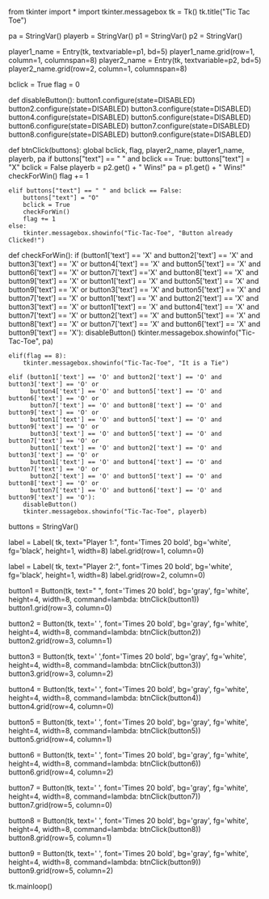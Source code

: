 from tkinter import *
import tkinter.messagebox
tk = Tk()
tk.title("Tic Tac Toe")

pa = StringVar()
playerb = StringVar()
p1 = StringVar()
p2 = StringVar()

player1_name = Entry(tk, textvariable=p1, bd=5)
player1_name.grid(row=1, column=1, columnspan=8)
player2_name = Entry(tk, textvariable=p2, bd=5)
player2_name.grid(row=2, column=1, columnspan=8)

bclick = True
flag = 0

def disableButton():
    button1.configure(state=DISABLED)
    button2.configure(state=DISABLED)
    button3.configure(state=DISABLED)
    button4.configure(state=DISABLED)
    button5.configure(state=DISABLED)
    button6.configure(state=DISABLED)
    button7.configure(state=DISABLED)
    button8.configure(state=DISABLED)
    button9.configure(state=DISABLED)



def btnClick(buttons):
    global bclick, flag, player2_name, player1_name, playerb, pa
    if buttons["text"] == " " and bclick == True:
        buttons["text"] = "X"
        bclick = False
        playerb = p2.get() + " Wins!"
        pa = p1.get() + " Wins!"
        checkForWin()
        flag += 1


    elif buttons["text"] == " " and bclick == False:
        buttons["text"] = "O"
        bclick = True
        checkForWin()
        flag += 1
    else:
        tkinter.messagebox.showinfo("Tic-Tac-Toe", "Button already Clicked!")

def checkForWin():
    if (button1['text'] == 'X' and button2['text'] == 'X' and button3['text'] == 'X' or
        button4['text'] == 'X' and button5['text'] == 'X' and button6['text'] == 'X' or
        button7['text'] =='X' and button8['text'] == 'X' and button9['text'] == 'X' or
        button1['text'] == 'X' and button5['text'] == 'X' and button9['text'] == 'X' or
        button3['text'] == 'X' and button5['text'] == 'X' and button7['text'] == 'X' or
        button1['text'] == 'X' and button2['text'] == 'X' and button3['text'] == 'X' or
        button1['text'] == 'X' and button4['text'] == 'X' and button7['text'] == 'X' or
        button2['text'] == 'X' and button5['text'] == 'X' and button8['text'] == 'X' or
        button7['text'] == 'X' and button6['text'] == 'X' and button9['text'] == 'X'):
        disableButton()
        tkinter.messagebox.showinfo("Tic-Tac-Toe", pa)

    elif(flag == 8):    
        tkinter.messagebox.showinfo("Tic-Tac-Toe", "It is a Tie")

    elif (button1['text'] == 'O' and button2['text'] == 'O' and button3['text'] == 'O' or
          button4['text'] == 'O' and button5['text'] == 'O' and button6['text'] == 'O' or
          button7['text'] == 'O' and button8['text'] == 'O' and button9['text'] == 'O' or
          button1['text'] == 'O' and button5['text'] == 'O' and button9['text'] == 'O' or
          button3['text'] == 'O' and button5['text'] == 'O' and button7['text'] == 'O' or
          button1['text'] == 'O' and button2['text'] == 'O' and button3['text'] == 'O' or
          button1['text'] == 'O' and button4['text'] == 'O' and button7['text'] == 'O' or
          button2['text'] == 'O' and button5['text'] == 'O' and button8['text'] == 'O' or
          button7['text'] == 'O' and button6['text'] == 'O' and button9['text'] == 'O'):
        disableButton()
        tkinter.messagebox.showinfo("Tic-Tac-Toe", playerb)


buttons = StringVar()

label = Label( tk, text="Player 1:", font='Times 20 bold', bg='white', fg='black', height=1, width=8)
label.grid(row=1, column=0)


label = Label( tk, text="Player 2:", font='Times 20 bold', bg='white', fg='black', height=1, width=8)
label.grid(row=2, column=0)

button1 = Button(tk, text=" ", font='Times 20 bold', bg='gray', fg='white', height=4, width=8, command=lambda: btnClick(button1))
button1.grid(row=3, column=0)

button2 = Button(tk, text=' ', font='Times 20 bold', bg='gray', fg='white', height=4, width=8, command=lambda: btnClick(button2))
button2.grid(row=3, column=1)

button3 = Button(tk, text=' ',font='Times 20 bold', bg='gray', fg='white', height=4, width=8, command=lambda: btnClick(button3))
button3.grid(row=3, column=2)

button4 = Button(tk, text=' ', font='Times 20 bold', bg='gray', fg='white', height=4, width=8, command=lambda: btnClick(button4))
button4.grid(row=4, column=0)

button5 = Button(tk, text=' ', font='Times 20 bold', bg='gray', fg='white', height=4, width=8, command=lambda: btnClick(button5))
button5.grid(row=4, column=1)

button6 = Button(tk, text=' ', font='Times 20 bold', bg='gray', fg='white', height=4, width=8, command=lambda: btnClick(button6))
button6.grid(row=4, column=2)

button7 = Button(tk, text=' ', font='Times 20 bold', bg='gray', fg='white', height=4, width=8, command=lambda: btnClick(button7))
button7.grid(row=5, column=0)

button8 = Button(tk, text=' ', font='Times 20 bold', bg='gray', fg='white', height=4, width=8, command=lambda: btnClick(button8))
button8.grid(row=5, column=1)

button9 = Button(tk, text=' ', font='Times 20 bold', bg='gray', fg='white', height=4, width=8, command=lambda: btnClick(button9))
button9.grid(row=5, column=2)

tk.mainloop()
